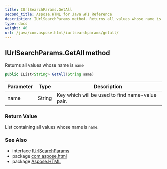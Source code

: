 ```yaml
---
title: IUrlSearchParams.GetAll
second_title: Aspose.HTML for Java API Reference
description: IUrlSearchParams method. Returns all values whose name is name
type: docs
weight: 40
url: /java/com.aspose.html/iurlsearchparams/getall/
---
```

## IUrlSearchParams.GetAll method

Returns all values whose name is `name`.

```java
public IList<String> GetAll(String name)
```

| Parameter | Type | Description |
| --- | --- | --- |
| name | String | Key which will be used to find name-value pair. |

### Return Value

List containing all values whose name is `name`.

### See Also

* interface [IUrlSearchParams](../)
* package [com.aspose.html](../../../com.aspose.html/)
* package [Aspose.HTML](../../../)
